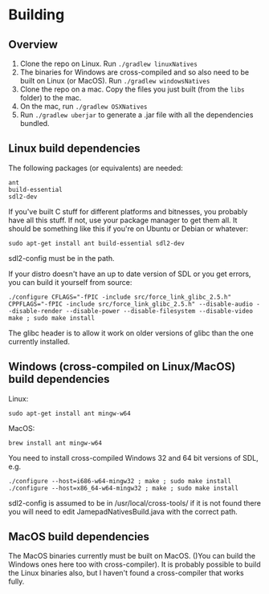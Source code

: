 # Building

## Overview

1.  Clone the repo on Linux.  Run `./gradlew linuxNatives`
2.  The binaries for Windows are cross-compiled and so also need to be built on Linux (or MacOS).  Run `./gradlew windowsNatives`
3.  Clone the repo on a mac. Copy the files you just built (from the `libs` folder) to the mac.
4.  On the mac, run `./gradlew OSXNatives`
5.  Run `./gradlew uberjar` to generate a .jar file with all the dependencies bundled.

##  Linux build dependencies

The following packages (or equivalents) are needed:

```
ant
build-essential
sdl2-dev
```

If you've built C stuff for different platforms and bitnesses, you probably have all this stuff. If not, use your package manager to get them all. It should be something like this if you're on Ubuntu or Debian or whatever: 

```
sudo apt-get install ant build-essential sdl2-dev
```

sdl2-config must be in the path.

If your distro doesn't have an up to date version of SDL or you get errors, you can build it yourself from source:

```
./configure CFLAGS="-fPIC -include src/force_link_glibc_2.5.h" CPPFLAGS="-fPIC -include src/force_link_glibc_2.5.h" --disable-audio --disable-render --disable-power --disable-filesystem --disable-video
make ; sudo make install
```

The glibc header is to allow it work on older versions of glibc than the one currently installed.

## Windows (cross-compiled on Linux/MacOS) build dependencies

Linux:
```
sudo apt-get install ant mingw-w64
```
MacOS:
```
brew install ant mingw-w64  
```

You  need to install cross-compiled Windows 32 and 64 bit versions of SDL, e.g.

```
./configure --host=i686-w64-mingw32 ; make ; sudo make install
./configure --host=x86_64-w64-mingw32 ; make ; sudo make install
```

sdl2-config is assumed to be in /usr/local/cross-tools/ if it is not found there you will need to edit JamepadNativesBuild.java with the correct path.

## MacOS build dependencies
The MacOS binaries currently must be built on MacOS. ()You can build the Windows ones here too with cross-compiler).  It is probably possible to build the Linux binaries also, but I haven't found a cross-compiler that works fully.